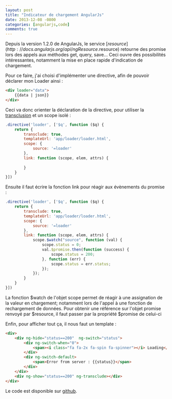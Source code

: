 ```yaml
---
layout: post
title: "Indicateur de chargement AngularJs"
date: 2013-12-08 -0800
categories: [angularjs,code]
comments: true
---
```


Depuis la version 1.2.0 de AngularJs, le service [$resource](http://docs.angularjs.org/api/ngResource.$resource) retourne des promise lors des appels aux méthodes get, query, save... Ceci ouvre des possibilités intéressantes, notamment la mise en place rapide d'indication de chargement.

Pour ce faire, j'ai choisi d'implémenter une directive, afin de pouvoir déclarer mon Loader ainsi :

```` html
<div loader="data"> 
    {{data | json}} 
</div>
````

Ceci va donc orienter la déclaration de la directive, pour utiliser la [transclusion](http://docs.angularjs.org/api/ng.directive:ngTransclude) et un scope isolé :

```` javascript
.directive('loader', ['$q', function ($q) { 
    return { 
        transclude: true, 
        templateUrl: 'app/loader/loader.html', 
        scope: { 
            source: '=loader' 
        }, 
        link: function (scope, elem, attrs) { 
             
        } 
    } 
}])
````

Ensuite il faut écrire la fonction link pour réagir aux évènements du promise :

```` javascript
.directive('loader', ['$q', function ($q) { 
    return { 
        transclude: true, 
        templateUrl: 'app/loader/loader.html', 
        scope: { 
            source: '=loader' 
        }, 
        link: function (scope, elem, attrs) { 
            scope.$watch("source", function (val) { 
                scope.status = 0; 
                val.$promise.then(function (success) { 
                    scope.status = 200; 
                }, function (err) { 
                    scope.status = err.status; 
                }); 
            }); 
        } 
    } 
}])
```` 
La fonction $watch de l'objet scope permet de réagir à une assignation de la valeur en chargement; notamment lors de l'appel à une fonction de rechargement de données. Pour obtenir une référence sur l'objet promise renvoyé par $resource, il faut passer par la propriété $promise de celui-ci

Enfin, pour afficher tout ça, il nous faut un template :

```` html
<div> 
    <div ng-hide="status==200"  ng-switch="status"> 
        <div ng-switch-when="0"> 
            <span><i class="fa fa-2x fa-spin fa-spinner"></i> Loading</span> 
        </div> 
        <div ng-switch-default> 
            <span>Error from server : {{status}}</span> 
        </div> 
    </div> 
    <div ng-show="status==200" ng-transclude></div> 
</div>
```` 

Le code est disponible sur [github](https://github.com/mathieubrun/Samples.AngularBootstrapWebApi/tree/master/SampleApplication.Web/App/Angular/Loader).

